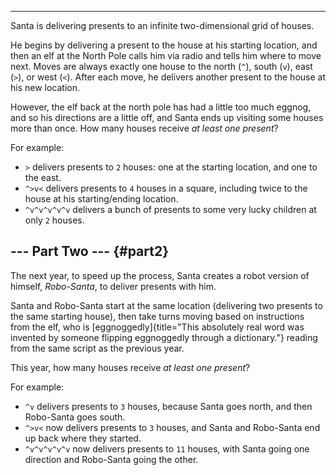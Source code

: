 ---------------------------------------------------------

Santa is delivering presents to an infinite two-dimensional grid of
houses.

He begins by delivering a present to the house at his starting location,
and then an elf at the North Pole calls him via radio and tells him
where to move next. Moves are always exactly one house to the north
(`^`), south (`v`), east (`>`), or west (`<`). After each move, he
delivers another present to the house at his new location.

However, the elf back at the north pole has had a little too much
eggnog, and so his directions are a little off, and Santa ends up
visiting some houses more than once. How many houses receive *at least
one present*?

For example:

-   `>` delivers presents to `2` houses: one at the starting location,
    and one to the east.
-   `^>v<` delivers presents to `4` houses in a square, including twice
    to the house at his starting/ending location.
-   `^v^v^v^v^v` delivers a bunch of presents to some very lucky
    children at only `2` houses.


\-\-- Part Two \-\-- {#part2}
--------------------

The next year, to speed up the process, Santa creates a robot version of
himself, *Robo-Santa*, to deliver presents with him.

Santa and Robo-Santa start at the same location (delivering two presents
to the same starting house), then take turns moving based on
instructions from the elf, who is
[eggnoggedly]{title="This absolutely real word was invented by someone flipping eggnoggedly through a dictionary."}
reading from the same script as the previous year.

This year, how many houses receive *at least one present*?

For example:

-   `^v` delivers presents to `3` houses, because Santa goes north, and
    then Robo-Santa goes south.
-   `^>v<` now delivers presents to `3` houses, and Santa and Robo-Santa
    end up back where they started.
-   `^v^v^v^v^v` now delivers presents to `11` houses, with Santa going
    one direction and Robo-Santa going the other.
